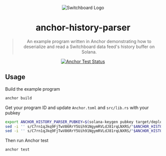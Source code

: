 <div align="center">

![Switchboard Logo](https://github.com/switchboard-xyz/sbv2-core/raw/main/website/static/img/icons/switchboard/avatar.png)

# anchor-history-parser

> An example program written in Anchor demonstrating how to deserialize and read
> a Switchboard data feed's history buffer on Solana.

[![Anchor Test Status](https://github.com/switchboard-xyz/sbv2-solana/actions/workflows/anchor-test.yml/badge.svg)](https://github.com/switchboard-xyz/sbv2-solana/actions/workflows/anchor-test.yml)

</div>

## Usage

Build the example program

```bash
anchor build
```

Get your program ID and update `Anchor.toml` and `src/lib.rs` with your pubkey

```bash
export ANCHOR_HISTORY_PARSER_PUBKEY=$(solana-keygen pubkey target/deploy/anchor_history_parser-keypair.json)
sed -i '' s/C7rn1qJkq9FjTwV86RrY5Uih91NgymRVLdJ81rqLNXRS/"$ANCHOR_HISTORY_PARSER_PUBKEY"/g Anchor.toml
sed -i '' s/C7rn1qJkq9FjTwV86RrY5Uih91NgymRVLdJ81rqLNXRS/"$ANCHOR_HISTORY_PARSER_PUBKEY"/g src/lib.rs
```

Then run Anchor test

```bash
anchor test
```
